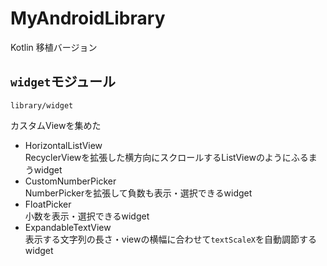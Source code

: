 # MyAndroidLibrary

Kotlin 移植バージョン

## `widget`モジュール

`library/widget`  

カスタムViewを集めた

- HorizontalListView  
  RecyclerViewを拡張した横方向にスクロールするListViewのようにふるまうwidget
- CustomNumberPicker  
  NumberPickerを拡張して負数も表示・選択できるwidget
- FloatPicker  
  小数を表示・選択できるwidget
- ExpandableTextView  
  表示する文字列の長さ・viewの横幅に合わせて`textScaleX`を自動調節するwidget
